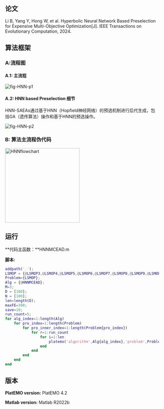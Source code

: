 

## 论文

Li B, Yang Y, Hong W, et al. Hyperbolic Neural Network Based Preselection for Expensive Multi-Objective Optimization[J]. IEEE Transactions on Evolutionary Computation, 2024.

## 算法框架

### A:流程图

#### A.1: 主流程

![fig-HNN-p1](https://github.com/user-attachments/assets/5ba735f8-4cc0-4499-a499-fca318d71b84)

#### A.2: HNN based Preselection 细节

HNN-SAEAs通过基于HNN（Hopfield神经网络）的预选机制进行后代生成，包括GA（遗传算法）操作和基于HNN的预选操作。

![fig-HNN-p2](https://github.com/user-attachments/assets/fb42c13e-3d20-42b6-a2c7-2faa02a5a381)


### B: 算法主流程伪代码

<img width="244" alt="HNNflowchart" src="https://github.com/user-attachments/assets/60f609bd-049e-4d01-8c82-9b30df00b99e">


## 运行

**代码主函数：**HNNMCEAD.m

**脚本:**

```matlab
addpath('.');
LSMOP = {@LSMOP3,@LSMOP4,@LSMOP5,@LSMOP6,@LSMOP7,@LSMOP8,@LSMOP9,@LSMOP1,@LSMOP2};
Problem={LSMOP};
Alg = {@HNNMCEAD};
M=3;
D = [100];
N = [100];
len=length(D);
maxFE=300;
save=10;
run_count=5;
for alg_index=1:length(Alg)
    for pro_index=1:length(Problem)
        for pro_inner_index=1:length(Problem{pro_index})
            for r=1:run_count
                for i=1:len
                    platemo('algorithm',Alg{alg_index},'problem',Problem{pro_index}{pro_inner_index},'M',M,'D',D(i),'N',N(i),'maxFE',maxFE(i),'save',save);
                end
            end
        end
    end
end
```



## 版本

**PlatEMO version:** PlatEMO 4.2

**Matlab version:**  Matlab R2022b

